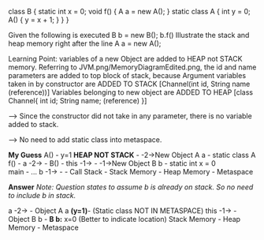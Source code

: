 class B {
    static int x = 0;
    void f() {
        A a = new A();
    }
    static class A {
        int y = 0;
        A() {
            y = x + 1;
        }
    }
}

Given the following is executed
B b = new B();
b.f()
Illustrate the stack and heap memory right after the line A a = new A();

Learning Point: variables of a new Object are added to HEAP not STACK memory.
Referring to JVM.png/MemoryDiagramEdited.png, the id and name parameters are added to top block of stack, because
Argument variables taken in by constructor are ADDED TO STACK [Channel(int id, String name (reference))]
Variables belonging to new object are ADDED TO HEAP [class Channel{ int id; String name; (reference) }]

--> Since the constructor did not take in any parameter, there is no variable added to stack.

--> No need to add static class into metaspace.

**My Guess**
    A()     -   y=1 **HEAP NOT STACK**  -  -2->New Object A a   -   static class A
    f()     -   a    -2->               -
    B()     -   this -1->               -  -1->New Object B b   -   static int x = 0  
    main    -   ... b -1->              -                       -
Call Stack  -   Stack Memory            -   Heap Memory         -   Metaspace


**Answer**
*Note: Question states to assume b is already on stack. So no need to include b in stack.*

a    -2->       -   Object A a **(y=1)**-   (Static class NOT IN METASPACE)
this -1->       -   Object B b          -   **B b:** x=0 (Better to indicate location)
Stack Memory    -   Heap Memory         -   Metaspace